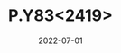 ---
supplier:
- 杭州彩瑞
counter-type-of: 
c.i.:
- Pigment Yellow 83
annual-output: 
title: P.Y83<2419>
strength: 
origin-source-of: 
tax-return: 
tags:
categories:
date: 2022-07-01
lastMod: 2022-07-11
---